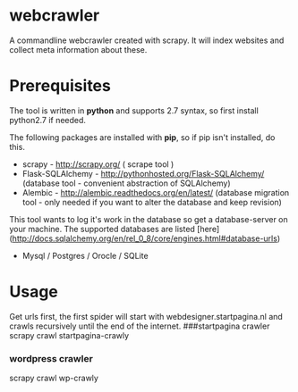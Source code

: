 webcrawler
==========

A commandline webcrawler created with scrapy. It will index websites and collect meta information about these.

Prerequisites
==========
The tool is written in __python__ and supports 2.7 syntax, so first install python2.7 if needed.

The following packages are installed with __pip__, so if pip isn't installed, do
this.

+ scrapy - http://scrapy.org/ ( scrape tool )
+ Flask-SQLAlchemy - http://pythonhosted.org/Flask-SQLAlchemy/ (database tool - convenient abstraction of SQLAlchemy)
+ Alembic - http://alembic.readthedocs.org/en/latest/ (database migration tool - only needed if you want to alter the database and keep revision)

This tool wants to log it's work in the database so get a database-server on your
machine. The supported databases are listed [here] (http://docs.sqlalchemy.org/en/rel_0_8/core/engines.html#database-urls)
+ Mysql / Postgres / Orocle / SQLite

Usage
=========
Get urls first, the first spider will start with webdesigner.startpagina.nl and crawls recursively until the end of the internet.
###startpagina crawler
scrapy crawl startpagina-crawly


### wordpress crawler
scrapy crawl wp-crawly



